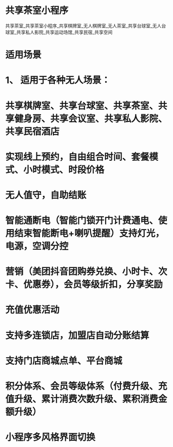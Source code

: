# 共享茶室小程序
共享茶室_共享茶室小程序_共享棋牌室_无人棋牌室_无人茶室_共享台球室_无人台球室_共享私人影院_共享运动场馆_共享民宿_共享空间

# 适用场景
# 1、 适用于各种无人场景：
# 共享棋牌室、共享台球室、共享茶室、共享健身房、共享会议室、共享私人影院、共享民宿酒店
# 实现线上预约，自由组合时间、套餐模式、小时模式、时段价格
# 无人值守，自助结账
# 智能通断电（智能门锁开门计费通电、使用结束智能断电+喇叭提醒）支持灯光，电源，空调分控
# 营销（美团抖音团购券兑换、小时卡、次卡、优惠券），会员等级折扣，分享奖励
# 充值优惠活动
# 支持多连锁店，加盟店自动分账结算
# 支持门店商城点单、平台商城
# 积分体系、会员等级体系（付费升级、充值升级、累计消费次数升级、累积消费金额升级）
# 小程序多风格界面切换


